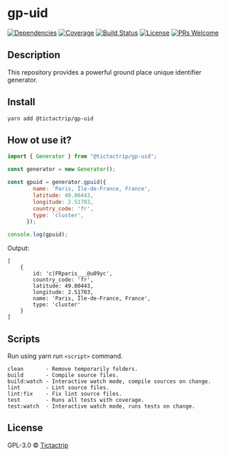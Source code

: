 # gp-uid

[![Dependencies][prod-dependencies-badge]][prod-dependencies]
[![Coverage][coverage-badge]][coverage]
[![Build Status][travis-badge]][travis-ci]
[![License][license-badge]][LICENSE]
[![PRs Welcome][prs-badge]][prs]

## Description

This repository provides a powerful ground place unique identifier generator.

## Install

```
yarn add @tictactrip/gp-uid
```

## How ot use it?

```js
import { Generator } from "@tictactrip/gp-uid";

const generator = new Generator();

const gpuid = generator.gpuid({
        name: 'Paris, Île-de-France, France',
        latitude: 49.00443,
        longitude: 2.51703,
        country_code: 'fr',
        type: 'cluster',
      });

console.log(gpuid);
```

Output: 

```
[
    {
        id: 'c|FRparis___@u09yc',
        country_code: 'fr',
        latitude: 49.00443,
        longitude: 2.51703,
        name: 'Paris, Île-de-France, France',
        type: 'cluster'
    }
]
```



## Scripts

Run using yarn run `<script>` command.

    clean       - Remove temporarily folders.
    build       - Compile source files.
    build:watch - Interactive watch mode, compile sources on change.
    lint        - Lint source files.
    lint:fix    - Fix lint source files.
    test        - Runs all tests with coverage.
    test:watch  - Interactive watch mode, runs tests on change.

## License

GPL-3.0 © [Tictactrip](https://www.tictactrip.eu)

[prod-dependencies-badge]: https://david-dm.org/tictactrip/gp-uid/status.svg
[prod-dependencies]: https://david-dm.org/tictactrip/gp-uid
[coverage-badge]: https://codecov.io/gh/tictactrip/gp-uid/branch/master/graph/badge.svg
[coverage]: https://codecov.io/gh/tictactrip/gp-uid
[travis-badge]: https://travis-ci.org/tictactrip/gp-uid.svg?branch=master
[travis-ci]: https://travis-ci.org/tictactrip/gp-uid
[license-badge]: https://img.shields.io/badge/license-GPL3-blue.svg?style=flat-square
[license]: https://github.com/tictactrip/gp-uid/blob/master/LICENSE
[prs-badge]: https://img.shields.io/badge/PRs-welcome-brightgreen.svg?style=flat-square
[prs]: http://makeapullrequest.com
